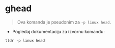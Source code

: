 # ghead

> Ova komanda je pseudonim za `-p linux head`.

- Pogledaj dokumentaciju za izvornu komandu:

`tldr -p linux head`
